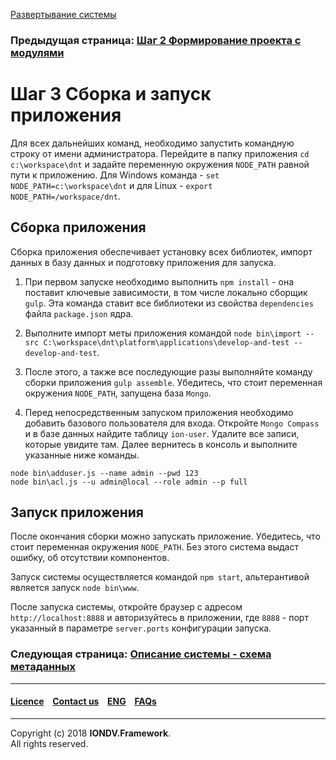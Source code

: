 [Развертывание системы](/docs/ru/1_system_deployment/)  

### Предыдущая страница: [Шаг 2 Формирование проекта с модулями](/docs/ru/1_system_deployment/step2_project_with_modules.md)

# Шаг 3 Cборка и запуск приложения

Для всех дальнейших команд, необходимо запустить командную строку от имени администратора. Перейдите в папку приложения `cd c:\workspace\dnt` и задайте переменную окружения  `NODE_PATH` равной пути к приложению. Для Windows команда - `set NODE_PATH=c:\workspace\dnt` и для Linux - `export NODE_PATH=/workspace/dnt`.

## Сборка приложения

Сборка приложения обеспечивает установку всех библиотек, импорт данных в базу данных и подготовку приложения для запуска.

1. При первом запуске необходимо выполнить `npm install` - она поставит ключевые зависимости, в том числе локально сборщик `gulp`. Эта команда ставит все библиотеки из свойства `dependencies` файла `package.json` ядра.

2. Выполните импорт меты приложения командой `node bin\import --src C:\workspace\dnt\platform\applications\develop-and-test --develop-and-test`.

3. После этого, а также все последующие разы выполняйте команду сборки приложения `gulp assemble`. Убедитесь, что стоит переменная окружения `NODE_PATH`, запущена база `Mongo`.

4. Перед непосредственным запуском приложения необходимо добавить базового пользователя для входа. Откройте `Mongo Compass` и в базе данных найдите таблицу `ion-user`. Удалите все записи, которые увидите там. Далее вернитесь в консоль и выполните указанные ниже команды. 

```
node bin\adduser.js --name admin --pwd 123
node bin\acl.js --u admin@local --role admin --p full
```

## Запуск приложения

После окончания сборки можно запускать приложение. Убедитесь, что стоит переменная окружения `NODE_PATH`. Без этого система выдаст ошибку, об отсутствии компонентов.

Запуск системы осуществляется командой `npm start`, альтерантивой является запуск `node bin\www`.

После запуска системы, откройте браузер с адресом `http://localhost:8888` и авторизуйтесь в приложении, где `8888` - порт указанный в параметре `server.ports` конфигурации запуска. 

### Следующая страница: [Описание системы - схема метаданных](/docs/ru/2_system_description/metadata_structure/meta_sheme.md) 
--------------------------------------------------------------------------  


 #### [Licence](/LICENCE.md) &ensp;  [Contact us](https://iondv.ru/index.html) &ensp;  [ENG](/docs/en/1_system_deployment/step3_building_and_running.md)   &ensp; [FAQs](/faqs.md)          



--------------------------------------------------------------------------  

Copyright (c) 2018 **IONDV.Framework**.  
All rights reserved.  


